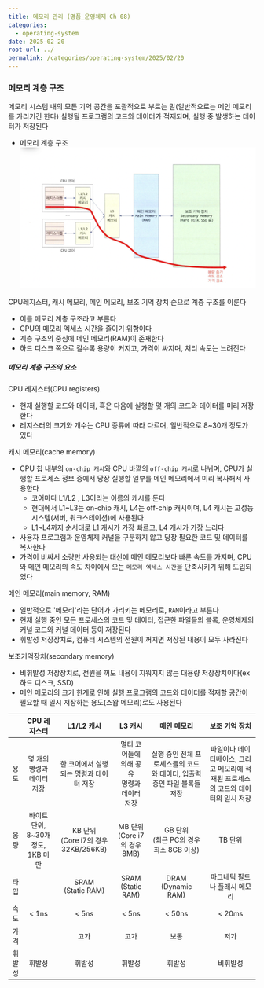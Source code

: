 ```yaml
---
title: 메모리 관리 (명품_운영체제 Ch 08)
categories:
  - operating-system
date: 2025-02-20
root-url: ../
permalink: /categories/operating-system/2025/02/20
---
```

### 메모리 계층 구조
메모리
시스템 내의 모든 기억 공간을 포괄적으로 부르는 말(일반적으로는 메인 메모리를 가리키긴 한다)
실행될 프로그램의 코드와 데이터가 적재되며, 실행 중 발생하는 데이터가 저장된다

- 메모리 계층 구조
![](/assets/images/posts_img/screen_capture%202025-02-13%2010.23.31.png)

CPU레지스터, 캐시 메모리, 메인 메모리, 보조 기억 장치 순으로 계층 구조를 이룬다
- 이를 메모리 계층 구조라고 부른다
- CPU의 메모리 엑세스 시간을 줄이기 위함이다
- 계층 구조의 중심에 메인 메모리(RAM)이 존재한다
- 하드 디스크 쪽으로 갈수록 용량이 커지고, 가격이 싸지며, 처리 속도는 느려진다


##### 메모리 계층 구조의 요소
CPU 레지스터(CPU registers)
- 현재 실행할 코드와 데이터, 혹은 다음에 실행할 몇 개의 코드와 데이터를 미리 저장한다
- 레지스터의 크기와 개수는 CPU 종류에 따라 다르며, 일반적으로 8~30개 정도가 있다

캐시 메모리(cache memory)
- CPU 칩 내부의 `on-chip 캐시`와 CPU 바깥의 `off-chip 캐시`로 나뉘며, CPU가 실행할 프로세스 정보 중에서 당장 실행할 일부를 메인 메모리에서 미리 복사해서 사용한다
	- 코어마다 L1/L2 , L3이라는 이름의 캐시를 둔다
	- 현대에서 L1~L3는 on-chip 캐시, L4는 off-chip 캐시이며, L4 캐시는 고성능 시스템(서버, 워크스테이션)에 사용된다
	- L1~L4까지 순서대로 L1 캐시가 가장 빠르고, L4 캐시가 가장 느리다
- 사용자 프로그램과 운영체제 커널을 구분하지 않고 당장 필요한 코드 및 데이터를 복사한다
- 가격이 비싸서 소량만 사용되는 대신에 메인 메모리보다 빠른 속도를 가지며, CPU와 메인 메모리의 속도 차이에서 오는 `메모리 엑세스 시간`을 단축시키기 위해 도입되었다

메인 메모리(main memory, RAM)
- 일반적으로 '메모리'라는 단어가 가리키는 메모리로, `RAM`이라고 부른다
- 현재 실행 중인 모든 프로세스의 코드 및 데이터, 접근한 파일들의 블록, 운영체제의 커널 코드와 커널 데이터 등이 저장된다
- 휘발성 저장장치로, 컴퓨터 시스템의 전원이 꺼지면 저장된 내용이 모두 사라진다

보조기억장치(secondary memory)
- 비휘발성 저장장치로, 전원을 꺼도 내용이 지워지지 않는 대용량 저장장치이다(ex 하드 디스크, SSD)
- 메인 메모리의 크기 한계로 인해 실행 프로그램의 코드와 데이터를 적재할 공간이 필요할 때 일시 저장하는 용도(스왑 메모리)로도 사용된다


|     |            CPU 레지스터            |             L1/L2 캐시              |            L3 캐시            |                  메인 메모리                   |                    보조 기억 장치                    |
| :-: | :----------------------------: | :-------------------------------: | :-------------------------: | :---------------------------------------: | :--------------------------------------------: |
| 용도  |        몇 개의 명령과 데이터 저장         |      한 코어에서 실행되는 명령과 데이터 저장       | 멀티 코어들에 의해 공유<br>명령과 데이터 저장 | 실행 중인 전체 프로세스들의 코드와 데이터, 입출력 중인 파일 블록들 저장 | 파일이나 데이터베이스, 그리고 메모리에 적재된 프로세스의 코드와 데이터의 일시 저장 |
| 옹량  | 바이트 단위,<br>8~30개 정도,<br>1KB 미만 | KB 단위<br>(Core i7의 경우 32KB/256KB) | MB 단위<br>(Core i7의 경우 8MB)  |      GB 단위<br>(최근 PC의 경우 최소 8GB 이상)       |                     TB 단위                      |
| 타입  |                                |       SRAM<br>(Static RAM)        |    SRAM<br>(Static RAM)     |           DRAM<br>(Dynamic RAM)           |                마그네틱 필드나 플래시 메모리                |
| 속도  |             < 1ns              |               < 5ns               |            < 5ns            |                  < 50ns                   |                     < 20ms                     |
| 가격  |                                |                고가                 |             고가              |                    보통                     |                       저가                       |
| 휘발성 |              휘발성               |                휘발성                |             휘발성             |                    휘발성                    |                      비휘발성                      |



